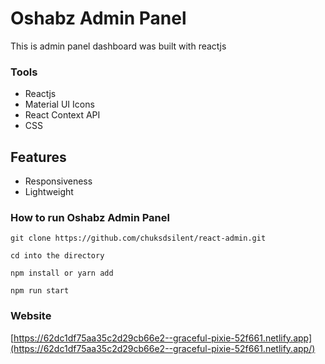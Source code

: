 # Oshabz Admin Panel

This is admin panel dashboard was built with reactjs

### Tools
* Reactjs
* Material UI Icons
* React Context API
* CSS

## Features

* Responsiveness
* Lightweight

### How to run Oshabz Admin Panel
 ` git clone https://github.com/chuksdsilent/react-admin.git `

 `
 cd into the directory
 `

 `
 npm install or yarn add
 `

 `
 npm run start
 ` 
### Website

[https://62dc1df75aa35c2d29cb66e2--graceful-pixie-52f661.netlify.app](https://62dc1df75aa35c2d29cb66e2--graceful-pixie-52f661.netlify.app/)
